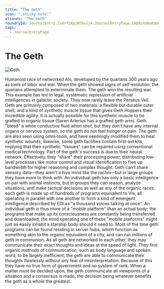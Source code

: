 ```yaml
---
title: "The Geth"
icon: ":sticky-note:"
aliases: "The Geth"
foundryId: JournalEntry.Zv8rT1KpjN70xljk.JournalEntryPage.CAB9znUkeK8a8uw6
tags:
  - JournalEntryPage
---
```


# The Geth
![Geth](../../../src/assets/media/geth.png)

Humanoid race of networked AIs, developed by the quarians 300 years ago as tools of labor and war. When the geth showed signs of self-evolution, the quarians attempted to exterminate them. The geth won the resulting war. This example has led to legal, systematic repression of artificial intelligences in galactic society. They now rarely leave the Perseus Veil.  Geth are primarily composed of two materials: a flexible but durable outer shell, and a kind of synthetic muscle tissue that gives Geth Hoppers their incredible agility. It is actually possible for this synthetic muscle to be grafted to organic tissue (Saren Arterius has a grafted geth arm). Geth "bleed" a white conductive fluid when shot, but they don't have any internal organs or nervous system, so the geth do not feel hunger or pain. The geth are also seen using omni-tools, and have seemingly modified them to heal synthetic wounds; likewise, some geth facilities contain first-aid kits, implying that their synthetic "tissues" can be repaired using conventional medical technology.  Part of the geth's success is due to their neural network. Effectively, they "share" their processing power, distributing low-level processes like motor control and visual identification to free up bandwidth for higher reasoning and complex thought. Geth can't share sensory data—they aren't a hive mind like the rachni—but in large groups they have more to think with. An individual geth has only a basic intelligence on par with animal instincts, but in groups they can reason, analyze situations, and make tactical decisions as well as any of the organic races. each geth is made up of hundreds of programs equivalent to VIs, all operating in parallel with one another to form a kind of emergent intelligence described by EDI as "a thousand voices talking at once". An individual geth is thus more of a "mobile platform" than an actual body; the programs that make up its consciousness are constantly being transferred and downloaded; the mind operating one of these "mobile platforms" might just as easily inhabit a starship body should it need to. Most of the time geth programs can be found residing in server hubs, which function as something akin to the organic equivalent of a city, and can run millions of geth in communion. As all geth are networked to each other, they may communicate their exact thoughts and ideas at the speed of light. They find organic methods of communication, such as body language and spoken word, to be largely inefficient; the geth are able to communicate their thoughts flawlessly without any fear of misinterpretation. Because of this they have no true form of government and no system of rank. When a matter must be decided upon, the geth communicate all viewpoints of a situation and a consensus is made, the decision being whatever benefits the geth as a whole the greatest.

